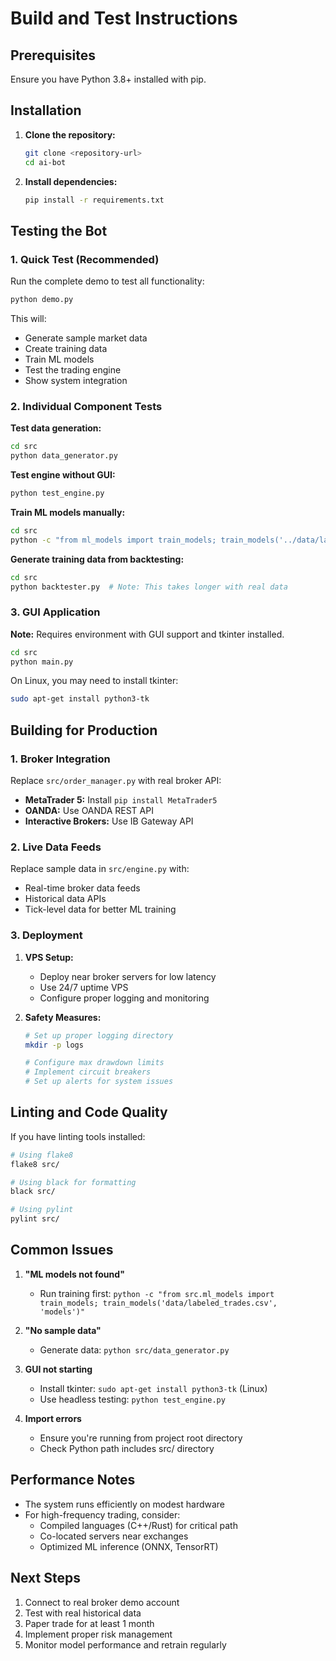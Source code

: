 # Build and Test Instructions

## Prerequisites

Ensure you have Python 3.8+ installed with pip.

## Installation

1. **Clone the repository:**
   ```bash
   git clone <repository-url>
   cd ai-bot
   ```

2. **Install dependencies:**
   ```bash
   pip install -r requirements.txt
   ```

## Testing the Bot

### 1. Quick Test (Recommended)

Run the complete demo to test all functionality:

```bash
python demo.py
```

This will:
- Generate sample market data
- Create training data  
- Train ML models
- Test the trading engine
- Show system integration

### 2. Individual Component Tests

**Test data generation:**
```bash
cd src
python data_generator.py
```

**Test engine without GUI:**
```bash
python test_engine.py
```

**Train ML models manually:**
```bash
cd src
python -c "from ml_models import train_models; train_models('../data/labeled_trades.csv', '../models')"
```

**Generate training data from backtesting:**
```bash
cd src
python backtester.py  # Note: This takes longer with real data
```

### 3. GUI Application

**Note:** Requires environment with GUI support and tkinter installed.

```bash
cd src
python main.py
```

On Linux, you may need to install tkinter:
```bash
sudo apt-get install python3-tk
```

## Building for Production

### 1. Broker Integration

Replace `src/order_manager.py` with real broker API:

- **MetaTrader 5:** Install `pip install MetaTrader5`
- **OANDA:** Use OANDA REST API
- **Interactive Brokers:** Use IB Gateway API

### 2. Live Data Feeds

Replace sample data in `src/engine.py` with:
- Real-time broker data feeds
- Historical data APIs
- Tick-level data for better ML training

### 3. Deployment

1. **VPS Setup:**
   - Deploy near broker servers for low latency
   - Use 24/7 uptime VPS
   - Configure proper logging and monitoring

2. **Safety Measures:**
   ```bash
   # Set up proper logging directory
   mkdir -p logs
   
   # Configure max drawdown limits
   # Implement circuit breakers
   # Set up alerts for system issues
   ```

## Linting and Code Quality

If you have linting tools installed:

```bash
# Using flake8
flake8 src/

# Using black for formatting
black src/

# Using pylint
pylint src/
```

## Common Issues

1. **"ML models not found"**
   - Run training first: `python -c "from src.ml_models import train_models; train_models('data/labeled_trades.csv', 'models')"`

2. **"No sample data"** 
   - Generate data: `python src/data_generator.py`

3. **GUI not starting**
   - Install tkinter: `sudo apt-get install python3-tk` (Linux)
   - Use headless testing: `python test_engine.py`

4. **Import errors**
   - Ensure you're running from project root directory
   - Check Python path includes src/ directory

## Performance Notes

- The system runs efficiently on modest hardware
- For high-frequency trading, consider:
  - Compiled languages (C++/Rust) for critical path
  - Co-located servers near exchanges
  - Optimized ML inference (ONNX, TensorRT)
  
## Next Steps

1. Connect to real broker demo account
2. Test with real historical data
3. Paper trade for at least 1 month
4. Implement proper risk management
5. Monitor model performance and retrain regularly